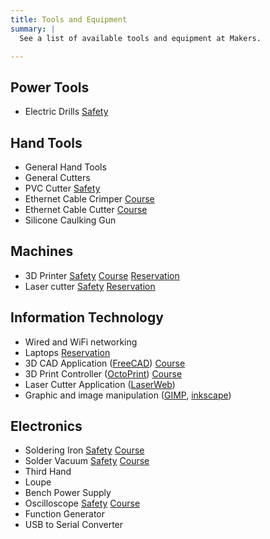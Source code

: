 ```yaml
---
title: Tools and Equipment
summary: |
  See a list of available tools and equipment at Makers.

---
```


## Power Tools

- Electric Drills [<span class="badge badge-pill
  badge-warning">Safety</span>](../safety/Electric_Drills)

## Hand Tools

- General Hand Tools
- General Cutters
- PVC Cutter [<span class="badge badge-pill
  badge-warning">Safety</span>](../safety/PVC_Cutter)
- Ethernet Cable Crimper [<span class="badge badge-pill badge-info">Course</span>](../courses/Ethernet_wiring)
- Ethernet Cable Cutter [<span class="badge badge-pill badge-info">Course</span>](../courses/Ethernet_wiring)
- Silicone Caulking Gun

## Machines

- 3D Printer [<span class="badge badge-pill badge-warning">Safety</span>](../safety/3D_Printer) [<span class="badge badge-pill badge-info">Course</span>](../courses/3D_Printing_Basic) [<span class="badge badge-pill badge-primary">Reservation</span>](../reservation)
- Laser cutter [<span class="badge badge-pill badge-warning">Safety</span>](../safety/Laser_Cutter) [<span class="badge badge-pill badge-primary">Reservation</span>](../reservation)

## Information Technology

- Wired and WiFi networking
- Laptops [<span class="badge badge-pill badge-primary">Reservation</span>](../reservation)
- 3D CAD Application ([FreeCAD](https://www.freecadweb.org/)) [<span class="badge badge-pill badge-info">Course</span>](../courses/3D_CAD_Basic)
- 3D Print Controller ([OctoPrint](https://octoprint.org/)) [<span class="badge badge-pill badge-info">Course</span>](../courses/3D_Printing_Basic)
- Laser Cutter Application ([LaserWeb](https://laserweb.yurl.ch/))
- Graphic and image manipulation ([GIMP](https://www.gimp.org/), [inkscape](https://inkscape.org/))

## Electronics

- Soldering Iron [<span class="badge badge-pill badge-warning">Safety</span>](../safety/Soldering) [<span class="badge badge-pill badge-info">Course</span>](../courses/Soldering)
- Solder Vacuum [<span class="badge badge-pill badge-warning">Safety</span>](../safety/Soldering) [<span class="badge badge-pill badge-info">Course</span>](../courses/Soldering)
- Third Hand
- Loupe
- Bench Power Supply
- Oscilloscope [<span class="badge badge-pill badge-warning">Safety</span>](../safety/Oscilloscope) [<span class="badge badge-pill badge-info">Course</span>](../courses/Oscilloscope)
- Function Generator
- USB to Serial Converter
